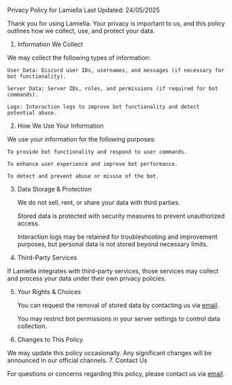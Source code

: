 Privacy Policy for Lamiella Last Updated: 24/05/2025

Thank you for using Lamiella. Your privacy is important to us, and this policy outlines how we collect, use, and protect your data.

1. Information We Collect

We may collect the following types of information:

    User Data: Discord user IDs, usernames, and messages (if necessary for bot functionality).

    Server Data: Server IDs, roles, and permissions (if required for bot commands).

    Logs: Interaction logs to improve bot functionality and detect potential abuse.

2. How We Use Your Information

We use your information for the following purposes:

    To provide bot functionality and respond to user commands.

    To enhance user experience and improve bot performance.

    To detect and prevent abuse or misuse of the bot.

3. Data Storage & Protection

   We do not sell, rent, or share your data with third parties.

   Stored data is protected with security measures to prevent unauthorized access.

   Interaction logs may be retained for troubleshooting and improvement purposes, but personal data is not stored beyond necessary limits.

4. Third-Party Services

If Lamiella integrates with third-party services, those services may collect and process your data under their own privacy policies.

5. Your Rights & Choices

   You can request the removal of stored data by contacting us via [email](mailto:snipsy69+lamiella@gmail.com).

   You may restrict bot permissions in your server settings to control data collection.

6. Changes to This Policy

We may update this policy occasionally. Any significant changes will be announced in our official channels. 7. Contact Us

For questions or concerns regarding this policy, please contact us via [email](mailto:snipsy69+lamiella@gmail.com).
